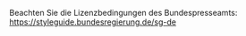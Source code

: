 Beachten Sie die Lizenzbedingungen des Bundespresseamts: https://styleguide.bundesregierung.de/sg-de
